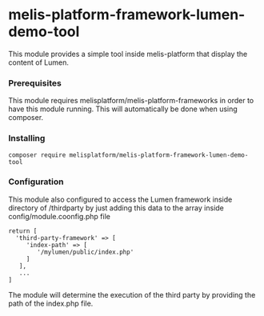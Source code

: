 # melis-platform-framework-lumen-demo-tool

This module provides a simple tool inside melis-platform that display the content of Lumen.

### Prerequisites

This module requires melisplatform/melis-platform-frameworks in order to have this module running. This will automatically be done when using composer.

### Installing

```
composer require melisplatform/melis-platform-framework-lumen-demo-tool
```

### Configuration

This module also configured to access the Lumen framework inside directory of /thirdparty by just adding this data to the array inside config/module.coonfig.php file

```
return [
  'third-party-framework' => [
     'index-path' => [
        '/mylumen/public/index.php'
     ]
   ],
   ...
]
```

The module will determine the execution of the third party by providing the path of the index.php file.